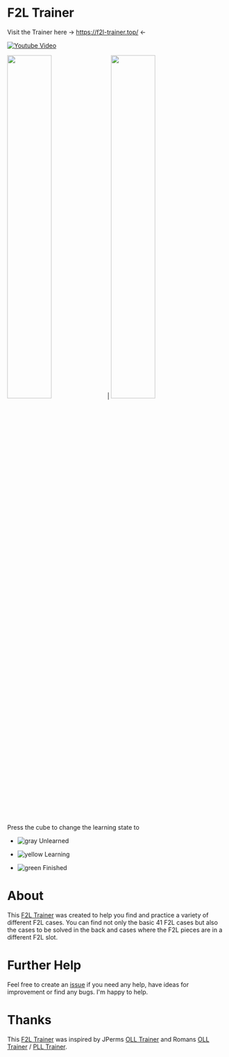 # F2L Trainer

Visit the Trainer here -> https://f2l-trainer.top/ <-


[![Youtube Video](https://img.youtube.com/vi/EQbZvKssp7s/0.jpg)](https://www.youtube.com/watch?v=EQbZvKssp7s)



<image src="https://github.com/Dave2ooo/F2LTrainer/assets/71500391/efe612fa-d956-4543-bfcd-6f5bb98e0b92" width=45% height=45%> | <image src="https://github.com/Dave2ooo/F2LTrainer/assets/71500391/067cd968-cafb-450c-9eee-54d8e44f650c" width=45% height=45%>


Press the cube to change the learning state to

- ![gray](https://github.com/Dave2ooo/F2LTrainer/assets/71500391/8ff591aa-74f4-4c3b-b7d9-c223e0beeeef)
Unlearned

- ![yellow](https://github.com/Dave2ooo/F2LTrainer/assets/71500391/39d6e4c5-06e0-4000-a440-78264da76dde)
Learning

- ![green](https://github.com/Dave2ooo/F2LTrainer/assets/71500391/56e9b198-6177-41a2-b9e2-51624983f0e1)
Finished

# About

This [F2L Trainer](https://f2l-trainer.top/) was created to help you find and practice a variety of different F2L cases. You can find not only the basic 41 F2L cases but also the cases to be solved in the back and cases where the F2L pieces are in a different F2L slot.


# Further Help
Feel free to create an [issue](https://github.com/Dave2ooo/F2LTrainer/issues) if you need any help, have ideas for improvement or find any bugs. I'm happy to help.

# Thanks

This [F2L Trainer](https://dave2ooo.github.io/F2LTrainer/) was inspired by JPerms [OLL Trainer](https://jperm.net/algs/oll) and Romans [OLL Trainer](https://bestsiteever.ru/oll/) / [PLL Trainer](https://bestsiteever.ru/pll/).
